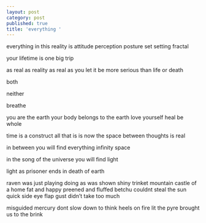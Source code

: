 ```yaml
---
layout: post
category: post
published: true
title: 'everything '
---
```

everything 
in this reality 
is
attitude 
perception 
posture 
set
setting 
fractal

your lifetime 
is
one big trip

as real as reality
as real as you let it be
more serious than life or death 

both

neither 

breathe

you are the earth
your body belongs to the earth 
love yourself 
heal
be whole 

time 
is a construct
all that is 
is now
the space between thoughts 
is real 

in between 
you will find 
everything 
infinity
space 

in the song of the universe 
you will find light

light as prisoner
ends in
death of earth 

raven was just playing 
doing as was shown
shiny trinket mountain 
castle of a home
fat and happy
preened and fluffed 
betchu couldnt steal the sun
quick side eye
flap
gust
didn’t take too much

misguided mercury 
dont slow down to think 
heels on fire
lit the pyre
brought us to the brink
